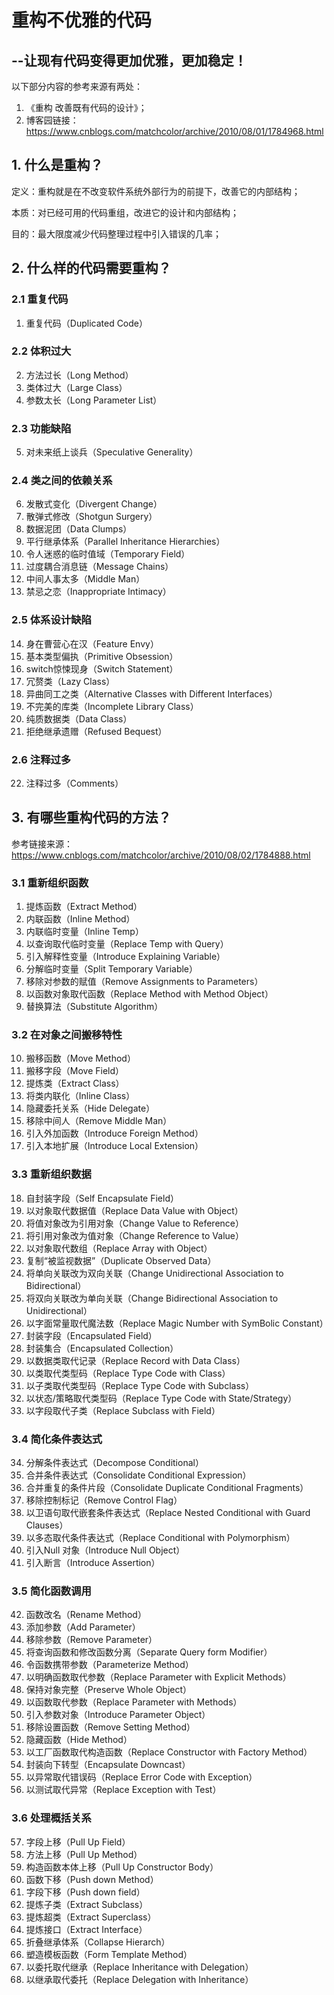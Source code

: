 # 重构不优雅的代码 
## --让现有代码变得更加优雅，更加稳定！
以下部分内容的参考来源有两处：       
1. 《重构 改善既有代码的设计》；         
2. 博客园链接：https://www.cnblogs.com/matchcolor/archive/2010/08/01/1784968.html          

## 1. 什么是重构？
定义：重构就是在不改变软件系统外部行为的前提下，改善它的内部结构；        

本质：对已经可用的代码重组，改进它的设计和内部结构；       

目的：最大限度减少代码整理过程中引入错误的几率；        

## 2. 什么样的代码需要重构？
### 2.1 重复代码
01. 重复代码（Duplicated Code）             

### 2.2 体积过大
02. 方法过长（Long Method）       
03. 类体过大（Large Class）            
04. 参数太长（Long Parameter List）     

### 2.3 功能缺陷
05. 对未来纸上谈兵（Speculative Generality）       

### 2.4 类之间的依赖关系
06. 发散式变化（Divergent Change）        
07. 散弹式修改（Shotgun Surgery）       
08. 数据泥团（Data Clumps）      
09. 平行继承体系（Parallel Inheritance Hierarchies）       
10. 令人迷惑的临时值域（Temporary Field）        
11. 过度耦合消息链（Message Chains）      
12. 中间人事太多（Middle Man）       
13. 禁忌之恋（Inappropriate Intimacy）        

### 2.5 体系设计缺陷
14. 身在曹营心在汉（Feature Envy）       
15. 基本类型偏执（Primitive Obsession）        
16. switch惊悚现身（Switch Statement）       
17. 冗赘类（Lazy Class）        
18. 异曲同工之类（Alternative Classes with Different Interfaces）          
19. 不完美的库类（Incomplete Library Class）           
20. 纯质数据类（Data Class）          
21. 拒绝继承遗赠（Refused Bequest）       

### 2.6 注释过多
22. 注释过多（Comments）

## 3. 有哪些重构代码的方法？
参考链接来源：https://www.cnblogs.com/matchcolor/archive/2010/08/02/1784888.html      

### 3.1 重新组织函数
1. 提炼函数（Extract Method）           
2. 内联函数（Inline Method）           
3. 内联临时变量（Inline Temp）           
4. 以查询取代临时变量（Replace Temp with Query）           
5. 引入解释性变量（Introduce Explaining Variable）           
6. 分解临时变量（Split Temporary Variable）           
7. 移除对参数的赋值（Remove Assignments to Parameters）           
8. 以函数对象取代函数（Replace Method with Method Object）           
9. 替换算法（Substitute Algorithm）           

### 3.2 在对象之间搬移特性
10. 搬移函数（Move Method）           
11. 搬移字段（Move Field）           
12. 提炼类（Extract Class）           
13. 将类内联化（Inline Class）           
14. 隐藏委托关系（Hide Delegate）           
15. 移除中间人（Remove Middle Man）           
16. 引入外加函数（Introduce Foreign Method）           
17. 引入本地扩展（Introduce Local Extension）           

### 3.3 重新组织数据
18. 自封装字段（Self Encapsulate Field）           
19. 以对象取代数据值（Replace Data Value with Object）           
20. 将值对象改为引用对象（Change Value to Reference）           
21. 将引用对象改为值对象（Change Reference to Value）           
22. 以对象取代数组（Replace Array with Object）           
23. 复制“被监视数据”（Duplicate Observed Data）           
24. 将单向关联改为双向关联（Change Unidirectional Association to Bidirectional）           
25. 将双向关联改为单向关联（Change Bidirectional Association to Unidirectional）           
26. 以字面常量取代魔法数（Replace Magic Number with SymBolic Constant）           
27. 封装字段（Encapsulated Field）           
28. 封装集合（Encapsulated Collection）           
29. 以数据类取代记录（Replace Record with Data Class）           
30. 以类取代类型码（Replace Type Code with Class）           
31. 以子类取代类型码（Replace Type Code with Subclass）           
32. 以状态/策略取代类型码（Replace Type Code with State/Strategy）           
33. 以字段取代子类（Replace Subclass with Field）           

### 3.4 简化条件表达式
34. 分解条件表达式（Decompose Conditional）           
35. 合并条件表达式（Consolidate Conditional Expression）           
36. 合并重复的条件片段（Consolidate Duplicate Conditional Fragments）           
37. 移除控制标记（Remove Control Flag）           
38. 以卫语句取代嵌套条件表达式（Replace Nested Conditional with Guard Clauses）           
39. 以多态取代条件表达式（Replace Conditional with Polymorphism）           
40. 引入Null 对象（Introduce Null Object）           
41. 引入断言（Introduce Assertion）           

### 3.5 简化函数调用
42. 函数改名（Rename Method）           
43. 添加参数（Add Parameter）           
44. 移除参数（Remove Parameter）           
45. 将查询函数和修改函数分离（Separate Query form Modifier）           
46. 令函数携带参数（Parameterize Method）           
47. 以明确函数取代参数（Replace Parameter with Explicit Methods）           
48. 保持对象完整（Preserve Whole Object）           
49. 以函数取代参数（Replace Parameter with Methods）           
50. 引入参数对象（Introduce Parameter Object）           
51. 移除设置函数（Remove Setting Method）           
52. 隐藏函数（Hide Method）           
53. 以工厂函数取代构造函数（Replace Constructor with Factory Method）           
54. 封装向下转型（Encapsulate Downcast）           
55. 以异常取代错误码（Replace Error Code with Exception）           
56. 以测试取代异常（Replace Exception with Test）           

### 3.6 处理概括关系
57. 字段上移（Pull Up Field）           
58. 方法上移（Pull Up Method）           
59. 构造函数本体上移（Pull Up Constructor Body）           
60. 函数下移（Push down Method）           
61. 字段下移（Push down field）           
62. 提炼子类（Extract Subclass）           
63. 提炼超类（Extract Superclass）           
64. 提炼接口（Extract Interface）           
65. 折叠继承体系（Collapse Hierarch）           
66. 塑造模板函数（Form Template Method）           
67. 以委托取代继承（Replace Inheritance with Delegation）           
68. 以继承取代委托（Replace Delegation with Inheritance）           



